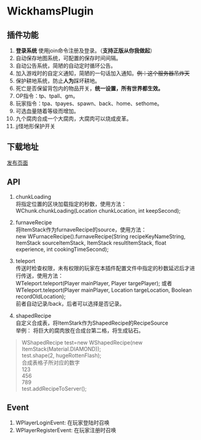 # WickhamsPlugin
## 插件功能

 1. **登录系统** 使用join命令注册及登录。（**支持正版从你我做起**）
 2. 自动保存地图系统，可配置的保存时间间隔。
 3. 自动公告系统，简陋的自动定时循环公告。
 4. 加入游戏时的自定义通知，简陋的一句话加入通知。~~例：这个服务器吊炸天~~
 5. 保护耕地系统，防止**人为**踩坏耕地。
 6. 死亡是否保留背包内的物品开关，**统一设置，所有世界都生效。**
 7. OP指令：tp、tpall、gm。
 8. 玩家指令：tpa、tpayes、spawn、back、home、sethome。
 9. 可选血量随着等级而增加。
 10. 九个腐肉合成一个大腐肉，大腐肉可以烧成皮革。  
 11. jj怪地形保护开关

## 下载地址  

 [发布页面](https://github.com/WickhamWei/WickhamsPlugin/releases)

## API  
  
  1. chunkLoading  
  将指定位置的区块加载指定的秒数，使用方法：  
  WChunk.chunkLoading(Location chunkLocation, int keepSecond);  
    
  2. furnaveRecipe  
  将ItemStack作为furnaveRecipe的source，使用方法：  
  new WFurnaceRecipe().furnaveRecipe(String recipeKeyNameString, ItemStack sourceItemStack, ItemStack result​ItemStack,
			float experience, int cookingTimeSecond);  
			  
  3. teleport  
  传送时检查权限，未有权限的玩家在本插件配置文件中指定的秒数延迟后才进行传送，使用方法：  
  WTeleport.teleport(Player mainPlayer, Player targePlayer); 或者WTeleport.teleport(Player mainPlayer, Location targeLocation, Boolean recordOldLocation);   
  前者自动记录/back，后者可以选择是否记录。  
    
  4. shapedRecipe  
   自定义合成表，将ItemStark作为ShapedRecipe的RecipeSource  
   举例：  将巨大的腐肉放在合成台第二格，将生成钻石。
  
> WShapedRecipe test=new WShapedRecipe(new ItemStack(Material.DIAMOND));  
		test.shape(2, hugeRottenFlash);  
		合成表格子所对应的数字  
		123  
		456  
		789  
		test.addRecipeToServer();  
		
   
## Event  

  1. WPlayerLoginEvent: 在玩家登陆时召唤
  2. WPlayerRegisterEvent: 在玩家注册时召唤